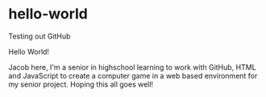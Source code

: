 # hello-world
Testing out GitHub

Hello World!

Jacob here, I'm a senior in highschool learning to work with GitHub, HTML and JavaScript to create a computer game in a web based environment for my senior project. Hoping this all goes well!

